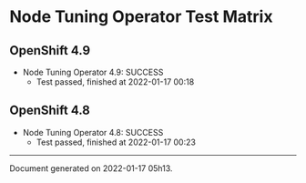 
Node Tuning Operator Test Matrix
================================

OpenShift 4.9
-------------



* Node Tuning Operator 4.9: SUCCESS
  - Test passed, finished at 2022-01-17 00:18

OpenShift 4.8
-------------



* Node Tuning Operator 4.8: SUCCESS
  - Test passed, finished at 2022-01-17 00:23

---
Document generated on 2022-01-17 05h13.
